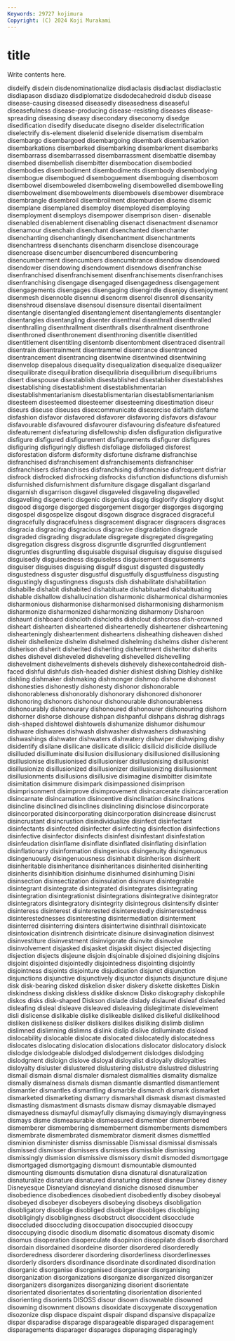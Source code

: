 ```yaml
---
Keywords: 29727 kojimura
Copyright: (C) 2024 Koji Murakami
---
```


# title

Write contents here.



 disdeify
disdein disdenominationalize disdiaclasis disdiaclast disdiaclastic disdiapason disdiazo disdiplomatize disdodecahedroid disdub
disease disease-causing diseased diseasedly diseasedness diseaseful diseasefulness disease-producing disease-resisting diseases
disease-spreading diseasing diseasy disecondary diseconomy disedge disedification disedify diseducate disegno
diselder diselectrification diselectrify dis-element diselenid diselenide disematism disembalm disembargo disembargoed
disembargoing disembark disembarkation disembarkations disembarked disembarking disembarkment disembarks disembarrass disembarrassed
disembarrassment disembattle disembay disembed disembellish disembitter disembocation disembodied disembodies disembodiment
disembodiments disembody disembodying disembogue disembogued disemboguement disemboguing disembosom disembowel disemboweled
disemboweling disembowelled disembowelling disembowelment disembowelments disembowels disembower disembrace disembrangle disembroil
disembroilment disemburden diseme disemic disemplane disemplaned disemploy disemployed disemploying disemployment
disemploys disempower disemprison disen- disenable disenabled disenablement disenabling disenact disenactment
disenamor disenamour disenchain disenchant disenchanted disenchanter disenchanting disenchantingly disenchantment disenchantments
disenchantress disenchants disencharm disenclose disencourage disencrease disencumber disencumbered disencumbering disencumberment
disencumbers disencumbrance disendow disendowed disendower disendowing disendowment disendows disenfranchise disenfranchised
disenfranchisement disenfranchisements disenfranchises disenfranchising disengage disengaged disengagedness disengagement disengagements disengages
disengaging disengirdle disenjoy disenjoyment disenmesh disennoble disennui disenorm disenrol disenroll
disensanity disenshroud disenslave disensoul disensure disentail disentailment disentangle disentangled disentanglement
disentanglements disentangler disentangles disentangling disenter disenthral disenthrall disenthralled disenthralling disenthrallment
disenthralls disenthralment disenthrone disenthroned disenthronement disenthroning disentitle disentitled disentitlement disentitling
disentomb disentombment disentraced disentrail disentrain disentrainment disentrammel disentrance disentranced disentrancement
disentrancing disentwine disentwined disentwining disenvelop disepalous disequality disequalization disequalize disequalizer
disequilibrate disequilibration disequilibria disequilibrium disequilibriums disert disespouse disestablish disestablished disestablisher
disestablishes disestablishing disestablishment disestablishmentarian disestablishmentarianism disestablismentarian disestablismentarianism disesteem disesteemed disesteemer
disesteeming disestimation diseur diseurs diseuse diseuses disexcommunicate disexercise disfaith disfame
disfashion disfavor disfavored disfavorer disfavoring disfavors disfavour disfavourable disfavoured disfavourer
disfavouring disfeature disfeatured disfeaturement disfeaturing disfellowship disfen disfiguration disfigurative disfigure
disfigured disfigurement disfigurements disfigurer disfigures disfiguring disfiguringly disflesh disfoliage disfoliaged
disforest disforestation disform disformity disfortune disframe disfranchise disfranchised disfranchisement disfranchisements
disfranchiser disfranchisers disfranchises disfranchising disfrancnise disfrequent disfriar disfrock disfrocked disfrocking
disfrocks disfunction disfunctions disfurnish disfurnished disfurnishment disfurniture disgage disgallant disgarland
disgarnish disgarrison disgavel disgaveled disgaveling disgavelled disgavelling disgeneric disgenic disgenius
disgig disglorify disglory disglut disgood disgorge disgorged disgorgement disgorger disgorges
disgorging disgospel disgospelize disgout disgown disgrace disgraced disgraceful disgracefully disgracefulness
disgracement disgracer disgracers disgraces disgracia disgracing disgracious disgracive disgradation disgrade
disgraded disgrading disgradulate disgregate disgregated disgregating disgregation disgress disgross disgruntle
disgruntled disgruntlement disgruntles disgruntling disguisable disguisal disguisay disguise disguised disguisedly
disguisedness disguiseless disguisement disguisements disguiser disguises disguising disgulf disgust disgusted
disgustedly disgustedness disguster disgustful disgustfully disgustfulness disgusting disgustingly disgustingness disgusts
dish dishabilitate dishabilitation dishabille dishabit dishabited dishabituate dishabituated dishabituating dishable
dishallow dishallucination disharmonic disharmonical disharmonies disharmonious disharmonise disharmonised disharmonising disharmonism
disharmonize disharmonized disharmonizing disharmony Disharoon dishaunt dishboard dishcloth dishcloths dishclout
dishcross dish-crowned disheart dishearten disheartened disheartenedly disheartener disheartening dishearteningly disheartenment
disheartens disheathing disheaven dished disheir dishellenize dishelm dishelmed dishelming dishelms
disher disherent disherison disherit disherited disheriting disheritment disheritor disherits dishes
dishevel disheveled disheveling dishevelled dishevelling dishevelment dishevelments dishevels dishevely dishexecontahedroid
dish-faced dishful dishfuls dish-headed dishier dishiest dishing Dishley dishlike dishling
dishmaker dishmaking dishmonger dishmop dishome dishonest dishonesties dishonestly dishonesty dishonor
dishonorable dishonorableness dishonorably dishonorary dishonored dishonorer dishonoring dishonors dishonour dishonourable
dishonourableness dishonourably dishonourary dishonoured dishonourer dishonouring dishorn dishorner dishorse dishouse
dishpan dishpanful dishpans dishrag dishrags dish-shaped dishtowel dishtowels dishumanize dishumor
dishumour dishware dishwares dishwash dishwasher dishwashers dishwashing dishwashings dishwater dishwaters
dishwatery dishwiper dishwiping dishy disidentify disilane disilicane disilicate disilicic disilicid
disilicide disillude disilluded disilluminate disillusion disillusionary disillusioned disillusioning disillusionise disillusionised
disillusioniser disillusionising disillusionist disillusionize disillusionized disillusionizer disillusionizing disillusionment disillusionments disillusions
disillusive disimagine disimbitter disimitate disimitation disimmure disimpark disimpassioned disimprison disimprisonment
disimprove disimprovement disincarcerate disincarceration disincarnate disincarnation disincentive disinclination disinclinations disincline
disinclined disinclines disinclining disinclose disincorporate disincorporated disincorporating disincorporation disincrease disincrust
disincrustant disincrustion disindividualize disinfect disinfectant disinfectants disinfected disinfecter disinfecting disinfection
disinfections disinfective disinfector disinfects disinfest disinfestant disinfestation disinfeudation disinflame disinflate
disinflated disinflating disinflation disinflationary disinformation disingenious disingenuity disingenuous disingenuously disingenuousness
disinhabit disinherison disinherit disinheritable disinheritance disinheritances disinherited disinheriting disinherits disinhibition
disinhume disinhumed disinhuming Disini disinsection disinsectization disinsulation disinsure disintegrable disintegrant
disintegrate disintegrated disintegrates disintegrating disintegration disintegrationist disintegrations disintegrative disintegrator disintegrators
disintegratory disintegrity disintegrous disintensify disinter disinteress disinterest disinterested disinterestedly disinterestedness
disinterestednesses disinteresting disintermediation disinterment disinterred disinterring disinters disintertwine disinthrall disintoxicate
disintoxication disintrench disintricate disinure disinvagination disinvest disinvestiture disinvestment disinvigorate disinvite
disinvolve disinvolvement disjasked disjasket disjaskit disject disjected disjecting disjection disjects
disjeune disjoin disjoinable disjoined disjoining disjoins disjoint disjointed disjointedly disjointedness
disjointing disjointly disjointness disjoints disjointure disjudication disjunct disjunction disjunctions disjunctive
disjunctively disjunctor disjuncts disjuncture disjune disk disk-bearing disked diskelion disker
diskery diskette diskettes Diskin diskindness disking diskless disklike disknow Disko
diskography diskophile diskos disks disk-shaped Diskson dislade dislady dislaurel disleaf
disleafed disleafing disleal disleave disleaved disleaving dislegitimate dislevelment disli dislicense
dislikable dislike dislikeable disliked dislikeful dislikelihood disliken dislikeness disliker dislikers
dislikes disliking dislimb dislimn dislimned dislimning dislimns dislink dislip dislive
dislluminate disload dislocability dislocable dislocate dislocated dislocatedly dislocatedness dislocates dislocating
dislocation dislocations dislocator dislocatory dislock dislodge dislodgeable dislodged dislodgement dislodges
dislodging dislodgment disloign dislove disloyal disloyalist disloyally disloyalties disloyalty disluster
dislustered dislustering dislustre dislustred dislustring dismail dismain dismal dismaler dismalest
dismalities dismality dismalize dismally dismalness dismals disman dismantle dismantled dismantlement
dismantler dismantles dismantling dismarble dismarch dismark dismarket dismarketed dismarketing dismarry
dismarshall dismask dismast dismasted dismasting dismastment dismasts dismaw dismay dismayable
dismayed dismayedness dismayful dismayfully dismaying dismayingly dismayingness dismays disme dismeasurable
dismeasured dismember dismembered dismemberer dismembering dismemberment dismemberments dismembers dismembrate dismembrated
dismembrator dismerit dismes dismettled disminion disminister dismiss dismissable Dismissal dismissal
dismissals dismissed dismisser dismissers dismisses dismissible dismissing dismissingly dismission dismissive
dismissory dismit dismoded dismortgage dismortgaged dismortgaging dismount dismountable dismounted dismounting
dismounts dismutation disna disnatural disnaturalization disnaturalize disnature disnatured disnaturing disnest
disnew Disney disney Disneyesque Disneyland disneyland disniche disnosed disnumber disobedience
disobediences disobedient disobediently disobey disobeyal disobeyed disobeyer disobeyers disobeying disobeys
disobligation disobligatory disoblige disobliged disobliger disobliges disobliging disobligingly disobligingness disobstruct
disoccident disocclude disoccluded disoccluding disoccupation disoccupied disoccupy disoccupying disodic disodium
disomatic disomatous disomaty disomic disomus disoperation disoperculate disopinion disoppilate disorb
disorchard disordain disordained disordeine disorder disordered disorderedly disorderedness disorderer disordering
disorderliness disorderlinesses disorderly disorders disordinance disordinate disordinated disordination disorganic disorganise
disorganised disorganiser disorganising disorganization disorganizations disorganize disorganized disorganizer disorganizers disorganizes
disorganizing disorient disorientate disorientated disorientates disorientating disorientation disoriented disorienting disorients
DISOSS disour disown disownable disowned disowning disownment disowns disoxidate disoxygenate
disoxygenation disozonize disp dispace dispaint dispair dispand dispansive dispapalize dispar
disparadise disparage disparageable disparaged disparagement disparagements disparager disparages disparaging disparagingly

